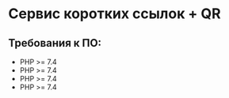 <h1>Сервис коротких ссылок + QR</h1>

<h2>Требования к ПО:</h2>
<ul>
  <li>PHP >= 7.4</li>
  <li>PHP >= 7.4</li>
  <li>PHP >= 7.4</li>
  <li>PHP >= 7.4</li>
</ul>
